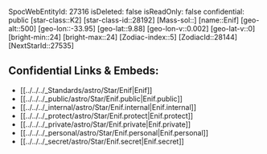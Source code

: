﻿---
location: [9.88,33.95,500]
type: Star
tags:
- astro/Star

---
SpocWebEntityId: 27316
isDeleted: false
isReadOnly: false
confidential: public
[star-class::K2]
[star-class-id::28192]
[Mass-sol::]
[name::Enif]
[geo-alt::500]
[geo-lon::-33.95]
[geo-lat::9.88]
[geo-lon-v::0.002]
[geo-lat-v::0]
[bright-min::24]
[bright-max::24]
[Zodiac-index::5]
[ZodiacId::28144]
[NextStarId::27535]



## Confidential Links & Embeds: 
- [[../../../_Standards/astro/Star/Enif|Enif]] 
- [[../../../_public/astro/Star/Enif.public|Enif.public]] 
- [[../../../_internal/astro/Star/Enif.internal|Enif.internal]] 
- [[../../../_protect/astro/Star/Enif.protect|Enif.protect]] 
- [[../../../_private/astro/Star/Enif.private|Enif.private]] 
- [[../../../_personal/astro/Star/Enif.personal|Enif.personal]] 
- [[../../../_secret/astro/Star/Enif.secret|Enif.secret]]

